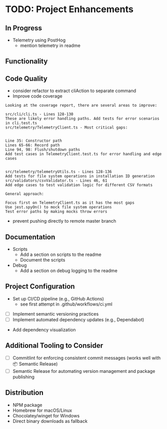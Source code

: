 # TODO: Project Enhancements

## In Progress

- Telemetry using PostHog
  - mention telemetry in readme

## Functionality

## Code Quality

- consider refactor to extract cliAction to separate command
- Improve code coverage

```
Looking at the coverage report, there are several areas to improve:

src/cli/cli.ts - Lines 128-130
These are likely error handling paths. Add tests for error scenarios in cli.test.ts
src/telemetry/TelemetryClient.ts - Most critical gaps:


Line 35: Constructor path
Lines 65-66: Record path
Line 94, 98: Flush/shutdown paths
Add test cases in TelemetryClient.test.ts for error handling and edge cases


src/telemetry/telemetryUtils.ts - Lines 128-136
Add tests for file system operations in installation ID generation
src/validators/csvValidator.ts - Lines 46, 61
Add edge cases to test validation logic for different CSV formats

General approach:

Focus first on TelemetryClient.ts as it has the most gaps
Use jest.spyOn() to mock file system operations
Test error paths by making mocks throw errors
```

- prevent pushing directly to remote master branch

## Documentation

- Scripts
  - Add a section on scripts to the readme
  - Document the scripts
- Debug
  - Add a section on debug logging to the readme

## Project Configuration

- Set up CI/CD pipeline (e.g., GitHub Actions)
  - see first attempt in .github/workflows/ci.yml
- [ ] Implement semantic versioning practices
- [ ] Implement automated dependency updates (e.g., Dependabot)
- Add dependency visualization

## Additional Tooling to Consider

- [ ] Commitlint for enforcing consistent commit messages (works well with 📦 Semantic Release)
- [ ] Semantic Release for automating version management and package publishing

## Distribution

- NPM package
- Homebrew for macOS/Linux
- Chocolatey/winget for Windows
- Direct binary downloads as fallback
